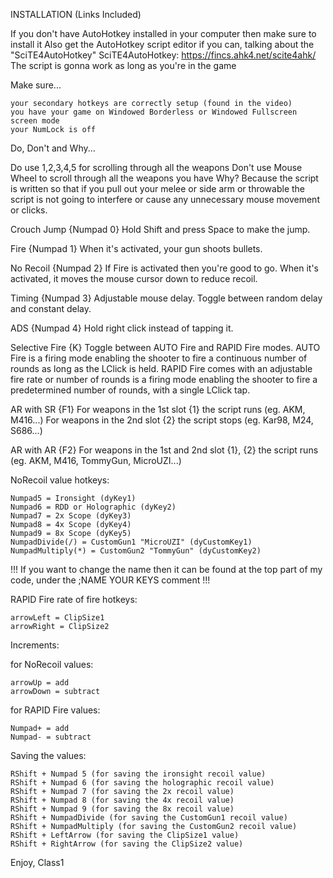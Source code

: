 INSTALLATION (Links Included)

If you don't have AutoHotkey installed in your computer then make sure to install it
Also get the AutoHotkey script editor if you can, talking about the "SciTE4AutoHotkey"
SciTE4AutoHotkey: https://fincs.ahk4.net/scite4ahk/
The script is gonna work as long as you're in the game

Make sure...

    your secondary hotkeys are correctly setup (found in the video)
    you have your game on Windowed Borderless or Windowed Fullscreen screen mode
    your NumLock is off



Do, Don't and Why...

Do use 1,2,3,4,5 for scrolling through all the weapons
Don't use Mouse Wheel to scroll through all the weapons you have
Why? Because the script is written so that if you pull out your melee or side arm or throwable the script is not going to interfere or cause any unnecessary mouse movement or clicks.


Crouch Jump
{Numpad 0}
Hold Shift and press Space to make the jump.

Fire
{Numpad 1}
When it's activated, your gun shoots bullets.

No Recoil
{Numpad 2}
If Fire is activated then you're good to go.
When it's activated, it moves the mouse cursor down to reduce recoil.

Timing
{Numpad 3}
Adjustable mouse delay. Toggle between random delay and constant delay.

ADS
{Numpad 4}
Hold right click instead of tapping it.

Selective Fire
{K}
Toggle between AUTO Fire and RAPID Fire modes.
AUTO Fire
is a firing mode enabling the shooter to fire a continuous number of rounds as long as the LClick is held.
RAPID Fire comes with an adjustable fire rate or number of rounds
is a firing mode enabling the shooter to fire a predetermined number of rounds, with a single LClick tap.

AR with SR
{F1}
For weapons in the 1st slot {1} the script runs (eg. AKM, M416...)
For weapons in the 2nd slot {2} the script stops (eg. Kar98, M24, S686...)

AR with AR
{F2}
For weapons in the 1st and 2nd slot {1}, {2} the script runs (eg. AKM, M416, TommyGun, MicroUZI...)

NoRecoil value hotkeys:

    Numpad5 = Ironsight (dyKey1)
    Numpad6 = RDD or Holographic (dyKey2)
    Numpad7 = 2x Scope (dyKey3)
    Numpad8 = 4x Scope (dyKey4)
    Numpad9 = 8x Scope (dyKey5)
    NumpadDivide(/) = CustomGun1 "MicroUZI" (dyCustomKey1)
    NumpadMultiply(*) = CustomGun2 "TommyGun" (dyCustomKey2)



!!! If you want to change the name then it can be found at the top part of my code, under the ;NAME YOUR KEYS comment !!!

RAPID Fire rate of fire hotkeys:

    arrowLeft = ClipSize1
    arrowRight = ClipSize2



Increments:

for NoRecoil values:

    arrowUp = add
    arrowDown = subtract


for RAPID Fire values:

    Numpad+ = add
    Numpad- = subtract



Saving the values:

    RShift + Numpad 5 (for saving the ironsight recoil value)
    RShift + Numpad 6 (for saving the holographic recoil value)
    RShift + Numpad 7 (for saving the 2x recoil value)
    RShift + Numpad 8 (for saving the 4x recoil value)
    RShift + Numpad 9 (for saving the 8x recoil value)
    RShift + NumpadDivide (for saving the CustomGun1 recoil value)
    RShift + NumpadMultiply (for saving the CustomGun2 recoil value)
    RShift + LeftArrow (for saving the ClipSize1 value)
    RShift + RightArrow (for saving the ClipSize2 value)



Enjoy,
Class1